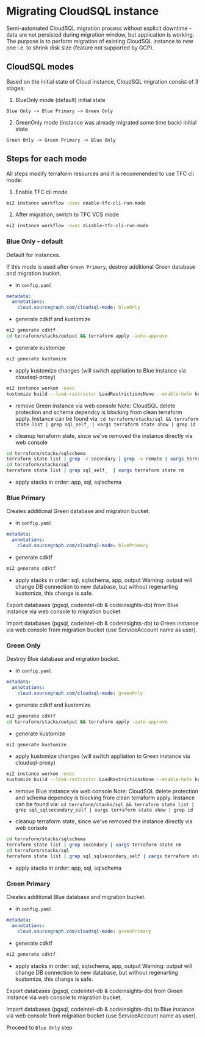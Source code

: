 # Migrating CloudSQL instance

Semi-automated CloudSQL migration process without explicit downtime - data are not persisted during migration window, but application is working.
The purpose is to perform migration of existing CloudSQL instance to new one i.e. to shrink disk size (feature not supported by GCP).

## CloudSQL modes

Based on the initial state of Cloud instance, CloudSQL migration consist of 3 stages:

1. BlueOnly mode (default) initial state

`Blue Only -> Blue Primary -> Green Only`

2. GreenOnly mode (instance was already migrated some time back) initial state

`Green Only -> Green Primary -> Blue Only`

## Steps for each mode

All steps modify terraform resources and it is recommended to use TFC cli mode:

1. Enable TFC cli mode

```sh
mi2 instance workflow -exec enable-tfc-cli-run-mode
```

2. After migration, switch to TFC VCS mode

```sh
mi2 instance workflow -exec disable-tfc-cli-run-mode
```

### Blue Only - default

Default for instances.

If this mode is used after `Green Primary`, destroy additional Green database and migration bucket.

- in `config.yaml`

```yaml
metadata:
  annotations:
    cloud.sourcegraph.com/cloudsql-mode: blueOnly
```

- generate cdktf and kustomize

```sh
mi2 generate cdktf
cd terraform/stacks/output && terraform apply -auto-approve
```

- generate kustomize

```sh
mi2 generate kustomize
```

- apply kustomize changes (will switch appliation to Blue instance via cloudsql-proxy)

```sh
mi2 instance workon -exec
kustomize build --load-restrictor LoadRestrictionsNone --enable-helm kubernetes/ | kubectl --kubeconfig=$(mi2 instance kubeconfig) apply -f -
```

- remove Green instance via web console
  Note:
  CloudSQL delete protection and schema dependcy is blocking from clean terraform apply.
  Instance can be found via:
  `cd terraform/stacks/sql && terraform state list | grep sql_self_ | xargs terraform state show | grep id`

- cleanup terraform state, since we've removed the instance directly via web console

```sh
cd terraform/stacks/sqlschema
terraform state list | grep -v secondary | grep -v remote | xargs terraform state rm
cd terraform/stacks/sql
terraform state list | grep sql_self_  | xargs terraform state rm
```

- apply stacks in order: app, sql, sqlschema

### Blue Primary

Creates additional Green database and migration bucket.

- in `config.yaml`

```yaml
metadata:
  annotations:
    cloud.sourcegraph.com/cloudsql-mode: bluePrimary
```

- generate cdktf

```sh
mi2 generate cdktf
```

- apply stacks in order: sql, sqlschema, app, output
  Warning: output will change DB connection to new database, but without regenarting kustomize, this change is safe.

Export databases (pgsql, codeintel-db & codeinsights-db) from Blue instance via web console to migration bucket.

Import databases (pgsql, codeintel-db & codeinsights-db) to Green instance via web console from migration bucket (use ServiceAccount name as user).

### Green Only

Destroy Blue database and migration bucket.

- in `config.yaml`

```yaml
metadata:
  annotations:
    cloud.sourcegraph.com/cloudsql-mode: greenOnly
```

- generate cdktf and kustomize

```sh
mi2 generate cdktf
cd terraform/stacks/output && terraform apply -auto-approve
```

- generate kustomize

```sh
mi2 generate kustomize
```

- apply kustomize changes (will switch appliation to Green instance via cloudsql-proxy)

```sh
mi2 instance workon -exec
kustomize build --load-restrictor LoadRestrictionsNone --enable-helm kubernetes/ | kubectl --kubeconfig=$(mi2 instance kubeconfig) apply -f -
```

- remove Blue instance via web console
  Note:
  CloudSQL delete protection and schema dependcy is blocking from clean terraform apply.
  Instance can be found via:
  `cd terraform/stacks/sql && terraform state list | grep sql_sqlsecondary_self | xargs terraform state show | grep id`

- cleanup terraform state, since we've removed the instance directly via web console

```sh
cd terraform/stacks/sqlschema
terraform state list | grep secondary | xargs terraform state rm
cd terraform/stacks/sql
terraform state list | grep sql_sqlsecondary_self | xargs terraform state rm
```

- apply stacks in order: app, sql, sqlschema

### Green Primary

Creates additional Blue database and migration bucket.

- in `config.yaml`

```yaml
metadata:
  annotations:
    cloud.sourcegraph.com/cloudsql-mode: greenPrimary
```

- generate cdktf

```sh
mi2 generate cdktf
```

- apply stacks in order: sql, sqlschema, app, output
  Warning: output will change DB connection to new database, but without regenarting kustomize, this change is safe.

Export databases (pgsql, codeintel-db & codeinsights-db) from Green instance via web console to migration bucket.

Import databases (pgsql, codeintel-db & codeinsights-db) to Blue instance via web console from migration bucket (use ServiceAccount name as user).

Proceed to `Blue Only` step
